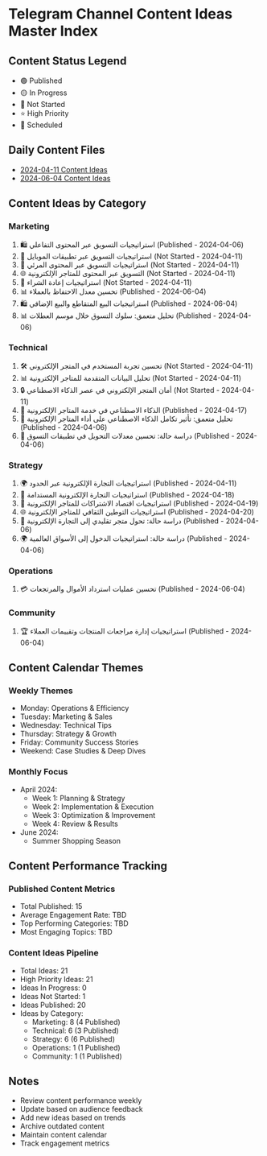 # Telegram Channel Content Ideas Master Index

## Content Status Legend
- 🟢 Published
- 🟡 In Progress
- 🔴 Not Started
- ⭐ High Priority
- 📅 Scheduled

## Daily Content Files
- [2024-04-11 Content Ideas](2024-04-11-content-ideas.md)
- [2024-06-04 Content Ideas](2024-06-04-content-ideas.md)

## Content Ideas by Category

### Marketing
1. 🛍️ استراتيجيات التسويق عبر المحتوى التفاعلي (Published - 2024-04-06)
2. 📱 استراتيجيات التسويق عبر تطبيقات الموبايل (Not Started - 2024-04-11)
3. 🎥 استراتيجيات التسويق عبر المحتوى المرئي (Not Started - 2024-04-11)
4. 🌐 التسويق عبر المحتوى للمتاجر الإلكترونية (Not Started - 2024-04-11)
5. 🔄 استراتيجيات إعادة الشراء (Not Started - 2024-04-11)
6. 📊 تحسين معدل الاحتفاظ بالعملاء (Published - 2024-06-04)
7. 🛍️ استراتيجيات البيع المتقاطع والبيع الإضافي (Published - 2024-06-04)
8. 📊 تحليل متعمق: سلوك التسوق خلال موسم العطلات (Published - 2024-04-06)

### Technical
1. 🛠️ تحسين تجربة المستخدم في المتجر الإلكتروني (Not Started - 2024-04-11)
2. 📊 تحليل البيانات المتقدمة للمتاجر الإلكترونية (Not Started - 2024-04-11)
3. 🔒 أمان المتجر الإلكتروني في عصر الذكاء الاصطناعي (Not Started - 2024-04-11)
4. 🤖 الذكاء الاصطناعي في خدمة المتاجر الإلكترونية (Published - 2024-04-17)
5. 🤖 تحليل متعمق: تأثير تكامل الذكاء الاصطناعي على أداء المتاجر الإلكترونية (Published - 2024-04-06)
6. 📱 دراسة حالة: تحسين معدلات التحويل في تطبيقات التسوق (Published - 2024-04-06)

### Strategy
1. 🌍 استراتيجيات التجارة الإلكترونية عبر الحدود (Published - 2024-04-11)
2. 🌱 استراتيجيات التجارة الإلكترونية المستدامة (Published - 2024-04-18)
3. 🔄 استراتيجيات اقتصاد الاشتراكات للمتاجر الإلكترونية (Published - 2024-04-19)
4. 🌐 استراتيجيات التوطين الثقافي للمتاجر الإلكترونية (Published - 2024-04-20)
5. 💼 دراسة حالة: تحول متجر تقليدي إلى التجارة الإلكترونية (Published - 2024-04-06)
6. 🌍 دراسة حالة: استراتيجيات الدخول إلى الأسواق العالمية (Published - 2024-04-06)

### Operations
1. 💳 تحسين عمليات استرداد الأموال والمرتجعات (Published - 2024-06-04)

### Community
1. 🏆 استراتيجيات إدارة مراجعات المنتجات وتقييمات العملاء (Published - 2024-06-04)

## Content Calendar Themes

### Weekly Themes
- Monday: Operations & Efficiency
- Tuesday: Marketing & Sales
- Wednesday: Technical Tips
- Thursday: Strategy & Growth
- Friday: Community Success Stories
- Weekend: Case Studies & Deep Dives

### Monthly Focus
- April 2024:
  - Week 1: Planning & Strategy
  - Week 2: Implementation & Execution
  - Week 3: Optimization & Improvement
  - Week 4: Review & Results
- June 2024:
  - Summer Shopping Season

## Content Performance Tracking

### Published Content Metrics
- Total Published: 15
- Average Engagement Rate: TBD
- Top Performing Categories: TBD
- Most Engaging Topics: TBD

### Content Ideas Pipeline
- Total Ideas: 21
- High Priority Ideas: 21
- Ideas In Progress: 0
- Ideas Not Started: 1
- Ideas Published: 20
- Ideas by Category:
  - Marketing: 8 (4 Published)
  - Technical: 6 (3 Published)
  - Strategy: 6 (6 Published)
  - Operations: 1 (1 Published)
  - Community: 1 (1 Published)

## Notes
- Review content performance weekly
- Update based on audience feedback
- Add new ideas based on trends
- Archive outdated content
- Maintain content calendar
- Track engagement metrics
